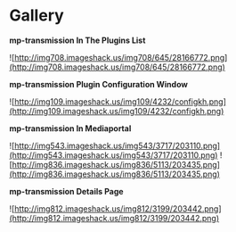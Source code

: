 # Gallery #

**mp-transmission In The Plugins List**

![http://img708.imageshack.us/img708/645/28166772.png](http://img708.imageshack.us/img708/645/28166772.png)

**mp-transmission Plugin Configuration Window**

![http://img109.imageshack.us/img109/4232/configkh.png](http://img109.imageshack.us/img109/4232/configkh.png)

**mp-transmission In Mediaportal**

![http://img543.imageshack.us/img543/3717/203110.png](http://img543.imageshack.us/img543/3717/203110.png)
![http://img836.imageshack.us/img836/5113/203435.png](http://img836.imageshack.us/img836/5113/203435.png)

**mp-transmission Details Page**

![http://img812.imageshack.us/img812/3199/203442.png](http://img812.imageshack.us/img812/3199/203442.png)